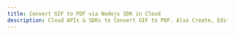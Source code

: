 ---title: Convert GIF to PDF via Nodejs SDK in Clouddescription: Cloud APIs & SDKs to Convert GIF to PDF. Also Create, Edit & Render Microsoft Word & OpenOffice documents in the Cloud.---